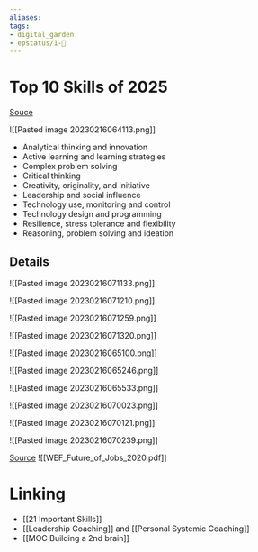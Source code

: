 ```yaml
---
aliases: 
tags: 
- digital_garden
- epstatus/1-🌱
---
```

# Top 10 Skills of 2025

[Souce](https://www.linkedin.com/posts/maria-luisa-engels_innovation-worldeconomicforum-leadership-activity-7031593050552311809-iXm-?utm_source=share&utm_medium=member_desktop)

![[Pasted image 20230216064113.png]]

+ Analytical thinking and innovation
+ Active learning and learning strategies
+ Complex problem solving
+ Critical thinking
+ Creativity, originality, and initiative
+ Leadership and social influence
+ Technology use, monitoring and control
+ Technology design and programming
+ Resilience, stress tolerance and flexibility
+ Reasoning, problem solving and ideation

## Details
![[Pasted image 20230216071133.png]]

![[Pasted image 20230216071210.png]]

![[Pasted image 20230216071259.png]]

![[Pasted image 20230216071320.png]]


![[Pasted image 20230216065100.png]]

![[Pasted image 20230216065246.png]]

![[Pasted image 20230216065533.png]]

![[Pasted image 20230216070023.png]]

![[Pasted image 20230216070121.png]]

![[Pasted image 20230216070239.png]]

[Source](https://www3.weforum.org/docs/WEF_Future_of_Jobs_2020.pdf)
![[WEF_Future_of_Jobs_2020.pdf]]


# Linking
+ [[21 Important Skills]]
+ [[Leadership Coaching]] and [[Personal Systemic Coaching]]
+ [[MOC Building a 2nd brain]]
